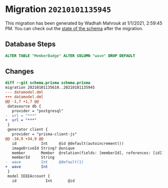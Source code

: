 # Migration `20210101135945`

This migration has been generated by Wadhah Mahrouk at 1/1/2021, 2:59:45 PM.
You can check out the [state of the schema](./schema.prisma) after the migration.

## Database Steps

```sql
ALTER TABLE "MemberBadge" ALTER COLUMN "wave" DROP DEFAULT
```

## Changes

```diff
diff --git schema.prisma schema.prisma
migration 20210101135610..20210101135945
--- datamodel.dml
+++ datamodel.dml
@@ -1,7 +1,7 @@
 datasource db {
   provider = "postgresql"
-  url = "***"
+  url = "***"
 }
 generator client {
   provider = "prisma-client-js"
@@ -34,9 +34,9 @@
   id           Int     @id @default(autoincrement())
   imageDriveId String? @unique
   member       Member  @relation(fields: [memberId], references: [id])
   memberId     String
-  wave         Int     @default(1)
+  wave         Int    
 }
 model IEEEAccount {
   id             Int       @id
```



